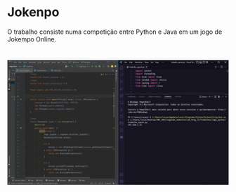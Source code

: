 # Jokenpo
O trabalho consiste numa competição entre Python e Java em um jogo de Jokempo Online. 
<h1 align="center">
  <img alt="GIFdemo" title="#GIFdemo" src="./assets/jokempo_demo.gif" />
</h1>

